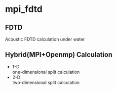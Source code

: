 # mpi_fdtd

## FDTD
Acoustic FDTD calculation under water<br>

## Hybrid(MPI+Openmp) Calculation
- 1-D <br>
one-dimensional split calculation
- 2-D <br>
two-dimensional split calculation
